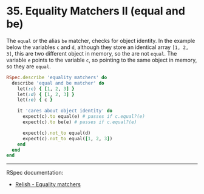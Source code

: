 # 35. Equality Matchers II (equal and be)

The `equal` or the alias `be` matcher, checks for object identity. In the example below the variables `c` and `d`, although they store an identical array `[1, 2, 3]`, this are two different object in memory, so the are not `equal`. The variable `e` points to the variable `c`, so pointing to the same object in memory, so they are `equal`.

```ruby
RSpec.describe 'equality matchers' do
  describe 'equal and be matcher' do
    let(:c) { [1, 2, 3] }
    let(:d) { [1, 2, 3] }
    let(:e) { c }

    it 'cares about object identity' do
      expect(c).to equal(e) # passes if c.equal?(e)
      expect(c).to be(e) # passes if c.equal?(e)

      expect(c).not_to equal(d)
      expect(c).not_to equal([1, 2, 3])
    end
  end
end
```

---

RSpec documentation:

- [Relish - Equality matchers](https://relishapp.com/rspec/rspec-expectations/v/3-12/docs/built-in-matchers/equality-matchers)
